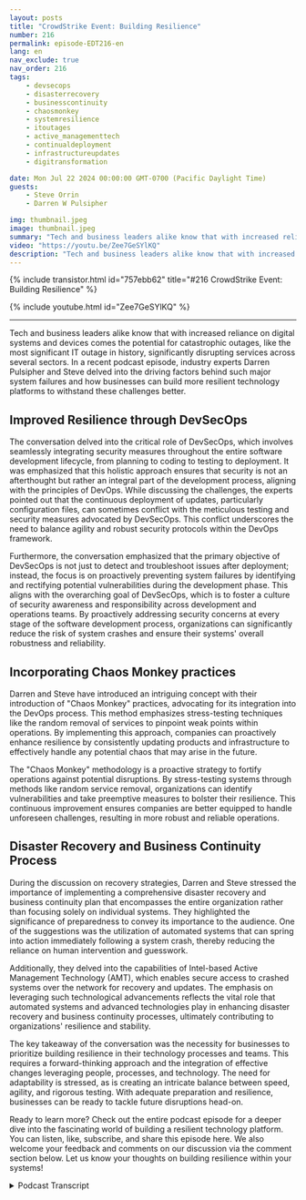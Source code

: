 ```yaml
---
layout: posts
title: "CrowdStrike Event: Building Resilience"
number: 216
permalink: episode-EDT216-en
lang: en
nav_exclude: true
nav_order: 216
tags:
    - devsecops
    - disasterrecovery
    - businesscontinuity
    - chaosmonkey
    - systemresilience
    - itoutages
    - active_managementtech
    - continualdeployment
    - infrastructureupdates
    - digitransformation

date: Mon Jul 22 2024 00:00:00 GMT-0700 (Pacific Daylight Time)
guests:
    - Steve Orrin
    - Darren W Pulsipher

img: thumbnail.jpeg
image: thumbnail.jpeg
summary: "Tech and business leaders alike know that with increased reliance on digital systems and devices comes the potential for catastrophic outages, like the most significant IT outage in history, significantly disrupting services across several sectors. In a recent podcast episode, industry experts Darren Pulsipher and Steve delved into the driving factors behind such major system failures and how businesses can build more resilient technology platforms to withstand these challenges better."
video: "https://youtu.be/Zee7GeSYlKQ"
description: "Tech and business leaders alike know that with increased reliance on digital systems and devices comes the potential for catastrophic outages, like the most significant IT outage in history, significantly disrupting services across several sectors. In a recent podcast episode, industry experts Darren Pulsipher and Steve delved into the driving factors behind such major system failures and how businesses can build more resilient technology platforms to withstand these challenges better."
---
```


<div>
{% include transistor.html id="757ebb62" title="#216 CrowdStrike Event: Building Resilience" %}

{% include youtube.html id="Zee7GeSYlKQ" %}
</div>

---

Tech and business leaders alike know that with increased reliance on digital systems and devices comes the potential for catastrophic outages, like the most significant IT outage in history, significantly disrupting services across several sectors. In a recent podcast episode, industry experts Darren Pulsipher and Steve delved into the driving factors behind such major system failures and how businesses can build more resilient technology platforms to withstand these challenges better.

## Improved Resilience through DevSecOps

The conversation delved into the critical role of DevSecOps, which involves seamlessly integrating security measures throughout the entire software development lifecycle, from planning to coding to testing to deployment. It was emphasized that this holistic approach ensures that security is not an afterthought but rather an integral part of the development process, aligning with the principles of DevOps. While discussing the challenges, the experts pointed out that the continuous deployment of updates, particularly configuration files, can sometimes conflict with the meticulous testing and security measures advocated by DevSecOps. This conflict underscores the need to balance agility and robust security protocols within the DevOps framework.

Furthermore, the conversation emphasized that the primary objective of DevSecOps is not just to detect and troubleshoot issues after deployment; instead, the focus is on proactively preventing system failures by identifying and rectifying potential vulnerabilities during the development phase. This aligns with the overarching goal of DevSecOps, which is to foster a culture of security awareness and responsibility across development and operations teams. By proactively addressing security concerns at every stage of the software development process, organizations can significantly reduce the risk of system crashes and ensure their systems' overall robustness and reliability.

## Incorporating Chaos Monkey practices

Darren and Steve have introduced an intriguing concept with their introduction of "Chaos Monkey" practices, advocating for its integration into the DevOps process. This method emphasizes stress-testing techniques like the random removal of services to pinpoint weak points within operations. By implementing this approach, companies can proactively enhance resilience by consistently updating products and infrastructure to effectively handle any potential chaos that may arise in the future.

The "Chaos Monkey" methodology is a proactive strategy to fortify operations against potential disruptions. By stress-testing systems through methods like random service removal, organizations can identify vulnerabilities and take preemptive measures to bolster their resilience. This continuous improvement ensures companies are better equipped to handle unforeseen challenges, resulting in more robust and reliable operations.

## Disaster Recovery and Business Continuity Process

During the discussion on recovery strategies, Darren and Steve stressed the importance of implementing a comprehensive disaster recovery and business continuity plan that encompasses the entire organization rather than focusing solely on individual systems. They highlighted the significance of preparedness to convey its importance to the audience. One of the suggestions was the utilization of automated systems that can spring into action immediately following a system crash, thereby reducing the reliance on human intervention and guesswork.

Additionally, they delved into the capabilities of Intel-based Active Management Technology (AMT), which enables secure access to crashed systems over the network for recovery and updates. The emphasis on leveraging such technological advancements reflects the vital role that automated systems and advanced technologies play in enhancing disaster recovery and business continuity processes, ultimately contributing to organizations' resilience and stability.

The key takeaway of the conversation was the necessity for businesses to prioritize building resilience in their technology processes and teams. This requires a forward-thinking approach and the integration of effective changes leveraging people, processes, and technology. The need for adaptability is stressed, as is creating an intricate balance between speed, agility, and rigorous testing. With adequate preparation and resilience, businesses can be ready to tackle future disruptions head-on. 

Ready to learn more? Check out the entire podcast episode for a deeper dive into the fascinating world of building a resilient technology platform. You can listen, like, subscribe, and share this episode here. We also welcome your feedback and comments on our discussion via the comment section below. Let us know your thoughts on building resilience within your systems!



<details>
<summary> Podcast Transcript </summary>

<p></p>

</details>
